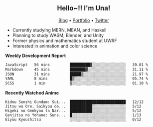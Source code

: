 <h2 align="center">
  Hello~!! I'm Una!
</h2>

<p align="center">
  <a href="https://anarchy.website/">Blog</a> &bull;
  <a href="https://una-ada.github.io/">Portfolio</a> &bull;
  <a href="https://twitter.com/xn__z7x">Twitter</a>
</p>

- Currently studying MERN, MEAN, and Haskell
- Planning to study WASM, Blender, and Unity
- Former physics and mathematics student at UWRF
- Interested in animation and color science

**Weekly Development Report**

<!--START_SECTION:waka-->

```txt
JavaScript   56 mins         █████████▓░░░░░░░░░░░░░░░   39.01 %
Markdown     45 mins         ███████▓░░░░░░░░░░░░░░░░░   31.11 %
JSON         31 mins         █████▒░░░░░░░░░░░░░░░░░░░   21.97 %
YAML         8 mins          █▒░░░░░░░░░░░░░░░░░░░░░░░   05.74 %
SCSS         1 min           ▒░░░░░░░░░░░░░░░░░░░░░░░░   01.10 %
```

<!--END_SECTION:waka-->

**Recently Watched Anime**

<!-- RECENT-ANIME:START -->

    Kidou Senshi Gundam: Sui...  █████████████████████████   12/12
    Jitsu wa Ore, Saikyou de...  ██████████░░░░░░░░░░░░░░░   5/12
    Higeki no Genkyou to Nar...  ██████████░░░░░░░░░░░░░░░   5/12
    Genjitsu no Yohane: Suns...  █░░░░░░░░░░░░░░░░░░░░░░░░   1/13
    Eiyuu Kyoushitsu             ░░░░░░░░░░░░░░░░░░░░░░░░░   0/12
<!-- RECENT-ANIME:END -->
